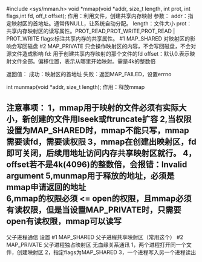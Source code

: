 #include <sys/mman.h>
void *mmap(void *addr, size_t length, int prot, int flags,int fd, off_t offset);
作用：利用文件，创建共享内存映射
参数：
    addr：指定映射区的首地址。通常传NULL，让系统自动分配。
    length：文件大小
    prot：共享内存映射区的读写属性。PROT_READ,PROT_WRITE,PROT_READ | PROT_WRITE
    flags:标注共享内存的共享属性。
        #1 MAP_SHARED   对映射区的影响会写回磁盘
        #2 MAP_PRIVATE  只会操作映射区的内容，不会写回磁盘，不会对源文件造成影响
    fd: 用于创建共享内存映射的那个文件的fd
    offset：默认0.表示映射文件全部。偏移位置，表示从哪里开始映射。需是4k的整数倍

返回值：
    成功：映射区的首地址
    失败：返回MAP_FAILED，设置errno

int munmap(void *addr, size_t length);
作用：释放mmap

注意事项：
    1，mmap用于映射的文件必须有实际大小，新创建的文件用lseek或ftruncate扩容
    2,当权限设置为MAP_SHARED时，mmap不能只写，mmap需要读fd，需要读权限
    3，mmap在创建出映射区，fd即可关闭，后续用地址访问内存共享映射区就行。
    4，offset若不是4k(4096)的整数倍，会报错：Invalid argument
    5,munmap用于释放的地址，必须是mmap申请返回的地址  
    6,mmap的权限必须 <= open的权限，且mmap必须有读权限，但是当设置MAP_PRIVATE时，只需要open有读权限，mmap可以读写
---------------------------------------------------------------------------------------
父子进程通信
    设置 #1 MAP_SHARED 父子进程共享映射区（常用这个）
        #2 MAP_PRIVATE 父子进程独占映射区
无血缘关系通讯
    1，两个进程打开同一个文件，创建映射区
    2，指定flags为MAP_SHARED
    3，一个进程写入另一个进程读出   